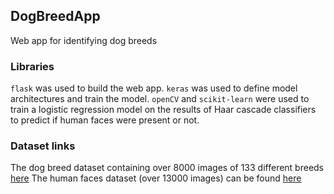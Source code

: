 ## DogBreedApp
Web app for identifying dog breeds

### Libraries
`flask` was used to build the web app. `keras` was used to define model architectures and train the model. `openCV` and `scikit-learn` were used to train a logistic regression model on the results of Haar cascade classifiers to predict if human faces were present or not.

### Dataset links
The dog breed dataset containing over 8000 images of 133 different breeds [here](https://s3-us-west-1.amazonaws.com/udacity-aind/dog-project/dogImages.zip)
The human faces dataset (over 13000 images) can be found [here](https://s3-us-west-1.amazonaws.com/udacity-aind/dog-project/lfw.zip)
